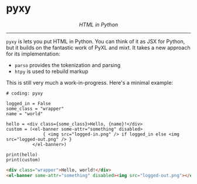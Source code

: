 # pyxy

<p align="center">
    <em>
        HTML in Python
    </em>
</p>
<hr>

`pyxy` is lets you put HTML in Python. You can think of it as JSX for Python, but it builds on the fantastic work of PyXL and mixt. It takes a new approach for its implementation:

* `parso` provides the tokenization and parsing
* `htpy` is used to rebuild markup

This is still very much a work-in-progress. Here's a minimal example:

```
# coding: pyxy

logged_in = False
some_class = "wrapper"
name = "world"

hello = <div class={some_class}>Hello, {name}!</div>
custom = (<el-banner some-attr="something" disabled>
              { <img src="logged-in.png" /> if logged_in else <img src="logged-out.png" /> }
          </el-banner>)

print(hello)
print(custom)

```

```html
<div class="wrapper">Hello, world!</div>
<el-banner some-attr="something" disabled><img src="logged-out.png"></el-banner>
```
